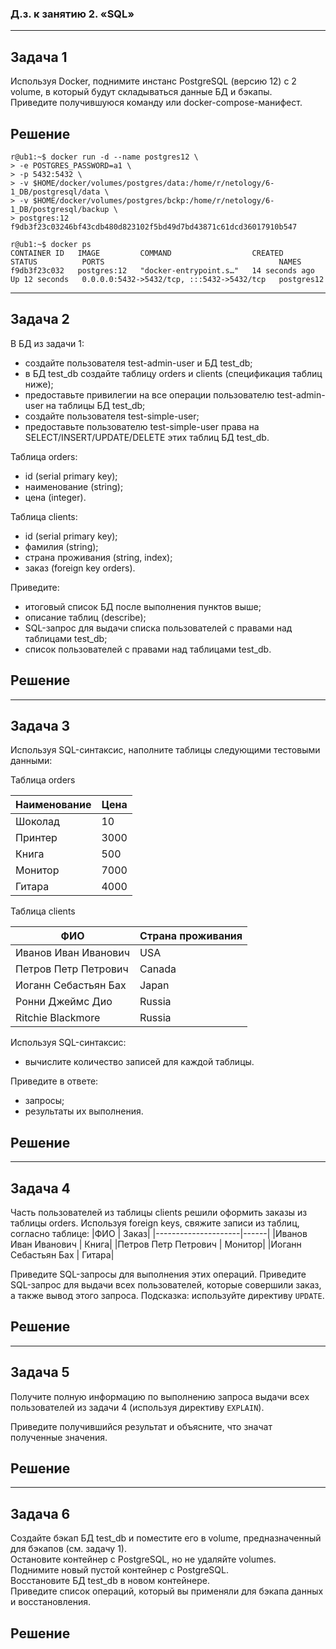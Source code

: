 ### Д.з. к занятию 2. «SQL»
___

Задача 1
---
Используя Docker, поднимите инстанс PostgreSQL (версию 12) c 2 volume, в который будут складываться данные БД и бэкапы.  
Приведите получившуюся команду или docker-compose-манифест.

Решение
---
```
r@ub1:~$ docker run -d --name postgres12 \
> -e POSTGRES_PASSWORD=a1 \
> -p 5432:5432 \
> -v $HOME/docker/volumes/postgres/data:/home/r/netology/6-1_DB/postgresql/data \
> -v $HOME/docker/volumes/postgres/bckp:/home/r/netology/6-1_DB/postgresql/backup \
> postgres:12
f9db3f23c03246bf43cdb480d823102f5bd49d7bd43871c61dcd36017910b547

r@ub1:~$ docker ps
CONTAINER ID   IMAGE         COMMAND                  CREATED          STATUS          PORTS                                       NAMES
f9db3f23c032   postgres:12   "docker-entrypoint.s…"   14 seconds ago   Up 12 seconds   0.0.0.0:5432->5432/tcp, :::5432->5432/tcp   postgres12
```
___

Задача 2
---
В БД из задачи 1:  

- создайте пользователя test-admin-user и БД test_db;
- в БД test_db создайте таблицу orders и clients (спeцификация таблиц ниже);
- предоставьте привилегии на все операции пользователю test-admin-user на таблицы БД test_db;
- создайте пользователя test-simple-user;
- предоставьте пользователю test-simple-user права на SELECT/INSERT/UPDATE/DELETE этих таблиц БД test_db.  

Таблица orders:

- id (serial primary key);
- наименование (string);
- цена (integer).

Таблица clients:

- id (serial primary key);
- фамилия (string);
- страна проживания (string, index);
- заказ (foreign key orders).

Приведите:

- итоговый список БД после выполнения пунктов выше;
- описание таблиц (describe);
- SQL-запрос для выдачи списка пользователей с правами над таблицами test_db;
- список пользователей с правами над таблицами test_db.

Решение
---

___
Задача 3
---
Используя SQL-синтаксис, наполните таблицы следующими тестовыми данными:  

Таблица orders

|Наименование | Цена |
|-------------|------|
|Шоколад	    | 10   |
|Принтер	    | 3000 |
|Книга	      | 500  |
|Монитор	    | 7000 |
|Гитара	      | 4000 |

Таблица clients

|ФИО                 | Страна проживания |
|--------------------|--------|
|Иванов Иван Иванович| USA    |
|Петров Петр Петрович| Canada |
|Иоганн Себастьян Бах| Japan  |
|Ронни Джеймс Дио    | Russia |
|Ritchie Blackmore   | Russia |

Используя SQL-синтаксис:
- вычислите количество записей для каждой таблицы.

Приведите в ответе:
- запросы;
- результаты их выполнения.

Решение
---

___
Задача 4
---
Часть пользователей из таблицы clients решили оформить заказы из таблицы orders. 
Используя foreign keys, свяжите записи из таблиц, согласно таблице:
|ФИО                  | Заказ|
|---------------------|------|
|Иванов Иван Иванович | Книга|
|Петров Петр Петрович | Монитор|
|Иоганн Себастьян Бах | Гитара|

Приведите SQL-запросы для выполнения этих операций.
Приведите SQL-запрос для выдачи всех пользователей, которые совершили заказ, а также вывод этого запроса.
Подсказка: используйте директиву `UPDATE`.

Решение
---

___
Задача 5
---
Получите полную информацию по выполнению запроса выдачи всех пользователей из задачи 4 (используя директиву `EXPLAIN`).

Приведите получившийся результат и объясните, что значат полученные значения.

Решение
---
___
Задача 6
---
Создайте бэкап БД test_db и поместите его в volume, предназначенный для бэкапов (см. задачу 1).  
Остановите контейнер с PostgreSQL, но не удаляйте volumes.  
Поднимите новый пустой контейнер с PostgreSQL.  
Восстановите БД test_db в новом контейнере.  
Приведите список операций, который вы применяли для бэкапа данных и восстановления.  

Решение
---

